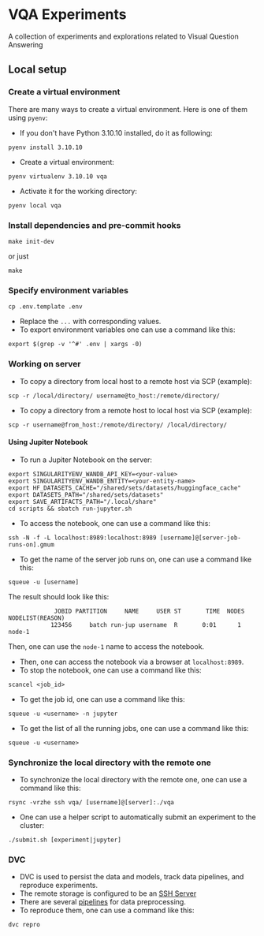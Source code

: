 # VQA Experiments
A collection of experiments and explorations related to Visual Question Answering

## Local setup
### Create a virtual environment
There are many ways to create a virtual environment. Here is one of them using `pyenv`:
- If you don't have Python 3.10.10 installed, do it as following:
```shell
pyenv install 3.10.10
```
- Create a virtual environment:
```shell
pyenv virtualenv 3.10.10 vqa
```
- Activate it for the working directory:
```shell
pyenv local vqa
```
### Install dependencies and pre-commit hooks
```shell
make init-dev
```
or just
```shell
make
```
### Specify environment variables
```shell
cp .env.template .env
```
- Replace the `...` with corresponding values.
- To export environment variables one can use a command like this:
```shell
export $(grep -v '^#' .env | xargs -0)
```
### Working on server
- To copy a directory from local host to a remote host via SCP (example):
```shell
scp -r /local/directory/ username@to_host:/remote/directory/
```
- To copy a directory from a remote host to local host via SCP (example):
```shell
scp -r username@from_host:/remote/directory/ /local/directory/
```
#### Using Jupiter Notebook
- To run a Jupiter Notebook on the server:
```shell
export SINGULARITYENV_WANDB_API_KEY=<your-value>
export SINGULARITYENV_WANDB_ENTITY=<your-entity-name>
export HF_DATASETS_CACHE="/shared/sets/datasets/huggingface_cache"
export DATASETS_PATH="/shared/sets/datasets"
export SAVE_ARTIFACTS_PATH="/.local/share"
cd scripts && sbatch run-jupyter.sh
```
- To access the notebook, one can use a command like this:
```shell
ssh -N -f -L localhost:8989:localhost:8989 [username]@[server-job-runs-on].gmum
```
- To get the name of the server job runs on, one can use a command like this:
```shell
squeue -u [username]
```
The result should look like this:
```shell
             JOBID PARTITION     NAME     USER ST       TIME  NODES NODELIST(REASON)
            123456     batch run-jup username  R       0:01      1 node-1
```
Then, one can use the `node-1` name to access the notebook.
- Then, one can access the notebook via a browser at `localhost:8989`.
- To stop the notebook, one can use a command like this:
```shell
scancel <job_id>
```
- To get the job id, one can use a command like this:
```shell
squeue -u <username> -n jupyter
```
- To get the list of all the running jobs, one can use a command like this:
```shell
squeue -u <username>
```

### Synchronize the local directory with the remote one

- To synchronize the local directory with the remote one, one can use a command like this:
```shell
rsync -vrzhe ssh vqa/ [username]@[server]:./vqa
```

- One can use a helper script to automatically submit an experiment to the cluster:
```shell
./submit.sh [experiment|jupyter]
```

### DVC

- DVC is used to persist the data and models, track data pipelines, and reproduce experiments.
- The remote storage is configured to be an [SSH Server](https://dvc.org/doc/user-guide/data-management/remote-storage/ssh)
- There are several [pipelines](https://dvc.org/doc/start/data-management/data-pipelines) for data preprocessing.
- To reproduce them, one can use a command like this:
```shell
dvc repro
```
